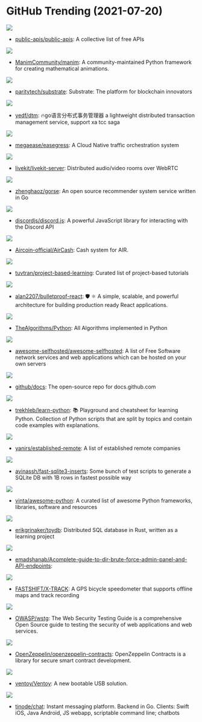 # GitHub Trending (2021-07-20)

![](https://img.shields.io/badge/Python-New%20759-green?style=flat-square&logo=appveyor)
- [public-apis/public-apis](https://github.com/public-apis/public-apis): A collective list of free APIs

![](https://img.shields.io/badge/Python-New%20401-green?style=flat-square&logo=appveyor)
- [ManimCommunity/manim](https://github.com/ManimCommunity/manim): A community-maintained Python framework for creating mathematical animations.

![](https://img.shields.io/badge/Rust-New%2093-green?style=flat-square&logo=appveyor)
- [paritytech/substrate](https://github.com/paritytech/substrate): Substrate: The platform for blockchain innovators

![](https://img.shields.io/badge/Go-New%2057-green?style=flat-square&logo=appveyor)
- [yedf/dtm](https://github.com/yedf/dtm): 🔥go语言分布式事务管理器 a lightweight distributed transaction management service, support xa tcc saga

![](https://img.shields.io/badge/Go-New%2042-green?style=flat-square&logo=appveyor)
- [megaease/easegress](https://github.com/megaease/easegress): A Cloud Native traffic orchestration system

![](https://img.shields.io/badge/Go-New%20214-green?style=flat-square&logo=appveyor)
- [livekit/livekit-server](https://github.com/livekit/livekit-server): Distributed audio/video rooms over WebRTC

![](https://img.shields.io/badge/Go-New%20399-green?style=flat-square&logo=appveyor)
- [zhenghaoz/gorse](https://github.com/zhenghaoz/gorse): An open source recommender system service written in Go

![](https://img.shields.io/badge/JavaScript-New%20256-green?style=flat-square&logo=appveyor)
- [discordjs/discord.js](https://github.com/discordjs/discord.js): A powerful JavaScript library for interacting with the Discord API

![](https://img.shields.io/badge/none-New%20342-green?style=flat-square&logo=appveyor)
- [Aircoin-official/AirCash](https://github.com/Aircoin-official/AirCash): Cash system for AIR.

![](https://img.shields.io/badge/none-New%20165-green?style=flat-square&logo=appveyor)
- [tuvtran/project-based-learning](https://github.com/tuvtran/project-based-learning): Curated list of project-based tutorials

![](https://img.shields.io/badge/TypeScript-New%20117-green?style=flat-square&logo=appveyor)
- [alan2207/bulletproof-react](https://github.com/alan2207/bulletproof-react): 🛡️ ⚛️ A simple, scalable, and powerful architecture for building production ready React applications.

![](https://img.shields.io/badge/Python-New%20418-green?style=flat-square&logo=appveyor)
- [TheAlgorithms/Python](https://github.com/TheAlgorithms/Python): All Algorithms implemented in Python

![](https://img.shields.io/badge/JavaScript-New%20302-green?style=flat-square&logo=appveyor)
- [awesome-selfhosted/awesome-selfhosted](https://github.com/awesome-selfhosted/awesome-selfhosted): A list of Free Software network services and web applications which can be hosted on your own servers

![](https://img.shields.io/badge/JavaScript-New%20195-green?style=flat-square&logo=appveyor)
- [github/docs](https://github.com/github/docs): The open-source repo for docs.github.com

![](https://img.shields.io/badge/Python-New%2064-green?style=flat-square&logo=appveyor)
- [trekhleb/learn-python](https://github.com/trekhleb/learn-python): 📚 Playground and cheatsheet for learning Python. Collection of Python scripts that are split by topics and contain code examples with explanations.

![](https://img.shields.io/badge/none-New%2028-green?style=flat-square&logo=appveyor)
- [yanirs/established-remote](https://github.com/yanirs/established-remote): A list of established remote companies

![](https://img.shields.io/badge/Rust-New%2024-green?style=flat-square&logo=appveyor)
- [avinassh/fast-sqlite3-inserts](https://github.com/avinassh/fast-sqlite3-inserts): Some bunch of test scripts to generate a SQLite DB with 1B rows in fastest possible way

![](https://img.shields.io/badge/Python-New%20123-green?style=flat-square&logo=appveyor)
- [vinta/awesome-python](https://github.com/vinta/awesome-python): A curated list of awesome Python frameworks, libraries, software and resources

![](https://img.shields.io/badge/Rust-New%20166-green?style=flat-square&logo=appveyor)
- [erikgrinaker/toydb](https://github.com/erikgrinaker/toydb): Distributed SQL database in Rust, written as a learning project

![](https://img.shields.io/badge/none-New%2010-green?style=flat-square&logo=appveyor)
- [emadshanab/Acomplete-guide-to-dir-brute-force-admin-panel-and-API-endpoints](https://github.com/emadshanab/Acomplete-guide-to-dir-brute-force-admin-panel-and-API-endpoints): 

![](https://img.shields.io/badge/C-New%2084-green?style=flat-square&logo=appveyor)
- [FASTSHIFT/X-TRACK](https://github.com/FASTSHIFT/X-TRACK): A GPS bicycle speedometer that supports offline maps and track recording

![](https://img.shields.io/badge/Shell-New%2047-green?style=flat-square&logo=appveyor)
- [OWASP/wstg](https://github.com/OWASP/wstg): The Web Security Testing Guide is a comprehensive Open Source guide to testing the security of web applications and web services.

![](https://img.shields.io/badge/JavaScript-New%2012-green?style=flat-square&logo=appveyor)
- [OpenZeppelin/openzeppelin-contracts](https://github.com/OpenZeppelin/openzeppelin-contracts): OpenZeppelin Contracts is a library for secure smart contract development.

![](https://img.shields.io/badge/C-New%20337-green?style=flat-square&logo=appveyor)
- [ventoy/Ventoy](https://github.com/ventoy/Ventoy): A new bootable USB solution.

![](https://img.shields.io/badge/Go-New%2037-green?style=flat-square&logo=appveyor)
- [tinode/chat](https://github.com/tinode/chat): Instant messaging platform. Backend in Go. Clients: Swift iOS, Java Android, JS webapp, scriptable command line; chatbots

